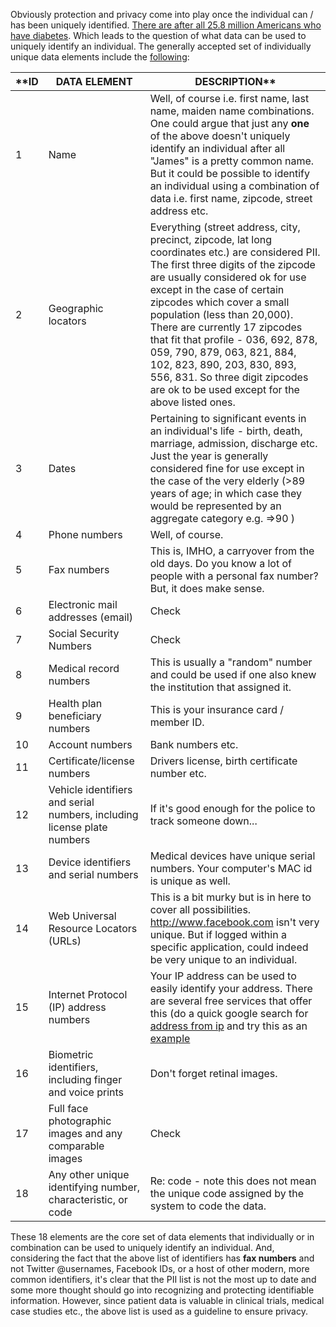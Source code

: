 Obviously protection and privacy come into play once the individual can / has been uniquely identified. [There are after all 25.8 million Americans who have diabetes](http://ndep.nih.gov/diabetes-facts/). Which leads to the question of what data can be used to uniquely identify an individual. The generally accepted set of individually unique data elements include the [following](http://www.oshpd.ca.gov/Boards/CPHS/HIPAAIdentifiers.pdf):

| **ID | DATA ELEMENT | DESCRIPTION** |
|------|--------------|---------------|
| 1 | Name | Well, of course i.e. first name, last name, maiden name combinations. One could argue that just any <strong>one</strong> of the above doesn&#39;t uniquely identify an individual after all &quot;James&quot; is a pretty common name. But it could be possible to identify an individual using a combination of data i.e. first name, zipcode, street address etc. |
| 2 | Geographic locators | Everything (street address, city, precinct, zipcode, lat long coordinates etc.) are considered PII. The first three digits of the zipcode are usually considered ok for use except in the case of certain zipcodes which cover a small population (less than 20,000). There are currently 17 zipcodes that fit that profile - 036, 692, 878, 059, 790, 879, 063, 821, 884, 102, 823, 890, 203, 830, 893, 556, 831. So three digit zipcodes are ok to be used except for the above listed ones. |
| 3 | Dates | Pertaining to significant events in an individual&#39;s life - birth, death, marriage, admission, discharge etc. Just the year is generally considered fine for use except in the case of the very elderly (&gt;89 years of age; in which case they would be represented by an aggregate category e.g. =&gt;90 ) |
| 4 | Phone numbers | Well, of course. |
| 5 |Fax numbers | This is, IMHO, a carryover from the old days. Do you know a lot of people with a personal fax number? But, it does make sense. |
| 6 | Electronic mail addresses (email) | Check |
| 7 | Social Security Numbers | Check |
| 8 | Medical record numbers | This is usually a &quot;random&quot; number and could be used if one also knew the institution that assigned it. |
| 9 | Health plan beneficiary numbers | This is your insurance card / member ID. |
| 10 | Account numbers | Bank numbers etc. |
| 11 | Certificate/license numbers | Drivers license, birth certificate number etc. |
| 12 | Vehicle identifiers and serial numbers, including license plate numbers | If it&#39;s good enough for the police to track someone down... |
| 13 | Device identifiers and serial numbers | Medical devices have unique serial numbers. Your computer&#39;s MAC id is unique as well. |
| 14 | Web Universal Resource Locators (URLs) | This is a bit murky but is in here to cover all possibilities. <a href="http://www.facebook.com" rel="nofollow">http://www.facebook.com</a> isn&#39;t very unique. But if logged within a specific application, could indeed be very unique to an individual. |
| 15 | Internet Protocol (IP) address numbers | Your IP address can be used to easily identify your address. There are several free services that offer this (do a quick google search for <a href="https://www.google.com/search?q=address+from+ip&amp;oq=address" rel="nofollow">address from ip</a> and try this as an <a href="http://geobytes.com/get-city-details-api/" rel="nofollow">example</a> |
| 16 | Biometric identifiers, including finger and voice prints | Don&#39;t forget retinal images. |
| 17 | Full face photographic images and any comparable images | Check |
| 18 | Any other unique identifying number, characteristic, or code | Re: code - note this does not mean the unique code assigned by the system to code the data. |

These 18 elements are the core set of data elements that individually or in combination can be used to uniquely identify an individual. And, considering the fact that the above list of identifiers has **fax numbers** and not Twitter @usernames, Facebook IDs, or a host of other modern, more common identifiers, it's clear that the PII list is not the most up to date and some more thought should go into recognizing and protecting identifiable information. However, since patient data is valuable in clinical trials, medical case studies etc., the above list is used as a guideline to ensure privacy.
